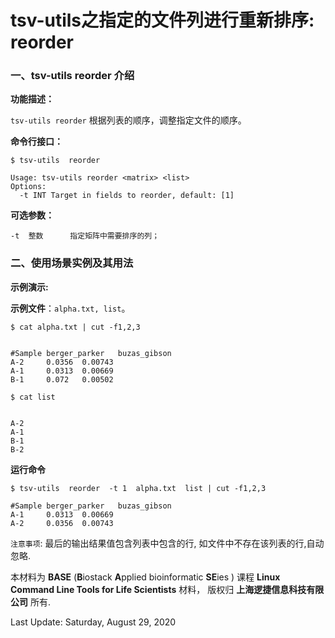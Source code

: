 # tsv-utils之指定的文件列进行重新排序: reorder

### 一、tsv-utils reorder 介绍

**功能描述：**

`tsv-utils reorder` 根据列表的顺序，调整指定文件的顺序。

**命令行接口：**

    $ tsv-utils  reorder
    
    Usage: tsv-utils reorder <matrix> <list>
    Options:
      -t INT Target in fields to reorder, default: [1]

**可选参数：**

    -t  整数      指定矩阵中需要排序的列；

### 二、使用场景实例及其用法

**示例演示:**

**示例文件**：`alpha.txt, list`。

    $ cat alpha.txt | cut -f1,2,3


    #Sample berger_parker   buzas_gibson
    A-2     0.0356  0.00743
    A-1     0.0313  0.00669
    B-1     0.072   0.00502

    $ cat list


    A-2
    A-1
    B-1
    B-2

**运行命令**

    $ tsv-utils  reorder  -t 1  alpha.txt  list | cut -f1,2,3
    
    #Sample berger_parker   buzas_gibson
    A-1     0.0313  0.00669
    A-2     0.0356  0.00743

`注意事项`: 最后的输出结果值包含列表中包含的行, 如文件中不存在该列表的行,自动忽略.

本材料为 **BASE** (**B**iostack **A**pplied bioinformatic **SE**ies ) 课程 **Linux Command Line Tools for Life Scientists** 材料， 版权归 **上海逻捷信息科技有限公司** 所有.

Last Update: Saturday, August 29, 2020